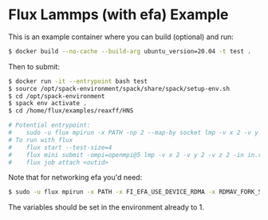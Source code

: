 # Flux Lammps (with efa) Example

This is an example container where you can build (optional) and run:

```bash
$ docker build --no-cache --build-arg ubuntu_version=20.04 -t test .
```

Then to submit:

```bash
$ docker run -it --entrypoint bash test
$ source /opt/spack-environment/spack/share/spack/setup-env.sh
$ cd /opt/spack-environment
$ spack env activate .
$ cd /home/flux/examples/reaxff/HNS
```
```bash
# Potential entrypoint:
#    sudo -u flux mpirun -x PATH -np 2 --map-by socket lmp -v x 2 -v y 2 -v z 2 -in in.reaxc.hns -nocite
# To run with flux
#    flux start --test-size=4 
#    flux mini submit -ompi=openmpi@5 lmp -v x 2 -v y 2 -v z 2 -in in.reaxc.hns -nocite
#    flux job attach <outid>
```

Note that for networking efa you'd need:

```bash
$ sudo -u flux mpirun -x PATH -x FI_EFA_USE_DEVICE_RDMA -x RDMAV_FORK_SAFE -np 2 --map-by socket lmp -v x 2 -v y 2 -v z 2 -in in.reaxc.hns -nocite
```

The variables should be set in the environment already to 1.

